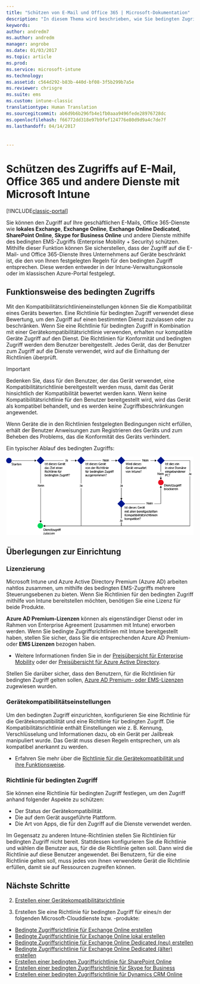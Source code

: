```yaml
---
title: "Schützen von E-Mail und Office 365 | Microsoft-Dokumentation"
description: "In diesem Thema wird beschrieben, wie Sie bedingten Zugriff verwenden können, damit nur kompatible Geräte auf Unternehmens-E-Mail und -daten in SharePoint Online und anderen Diensten zugreifen können."
keywords: 
author: andredm7
ms.author: andredm
manager: angrobe
ms.date: 01/03/2017
ms.topic: article
ms.prod: 
ms.service: microsoft-intune
ms.technology: 
ms.assetid: c564d292-b83b-440d-bf08-3f5b299b7a5e
ms.reviewer: chrisgre
ms.suite: ems
ms.custom: intune-classic
translationtype: Human Translation
ms.sourcegitcommit: ab6d9b6b296fb4e1fb0aaa9496fede28976728dc
ms.openlocfilehash: f66772dd318e97b9fef124776e80d9d9a4c7de7f
ms.lasthandoff: 04/14/2017


---
```


# <a name="protect-access-to-email-office-365-and-other-services-with-microsoft-intune"></a>Schützen des Zugriffs auf E-Mail, Office 365 und andere Dienste mit Microsoft Intune

[!INCLUDE[classic-portal](../includes/classic-portal.md)]

Sie können den Zugriff auf Ihre geschäftlichen E-Mails, Office 365-Dienste wie **lokales Exchange**, **Exchange Online**, **Exchange Online Dedicated**, **SharePoint Online**, **Skype for Business Online** und andere Dienste mithilfe des bedingten EMS-Zugriffs (Enterprise Mobility + Security) schützen. Mithilfe dieser Funktion können Sie sicherstellen, dass der Zugriff auf die E-Mail- und Office 365-Dienste Ihres Unternehmens auf Geräte beschränkt ist, die den von Ihnen festgelegten Regeln für den bedingten Zugriff entsprechen. Diese werden entweder in der Intune-Verwaltungskonsole oder im klassischen Azure-Portal festgelegt.
## <a name="how-does-conditional-access-work"></a>Funktionsweise des bedingten Zugriffs
Mit den Kompatibilitätsrichtlinieneinstellungen können Sie die Kompatibilität eines Geräts bewerten. Eine Richtlinie für bedingten Zugriff verwendet diese Bewertung, um den Zugriff auf einen bestimmten Dienst zuzulassen oder zu beschränken. Wenn Sie eine Richtlinie für bedingten Zugriff in Kombination mit einer Gerätekompatibilitätsrichtlinie verwenden, erhalten nur kompatible Geräte Zugriff auf den Dienst. Die Richtlinien für Konformität und bedingten Zugriff werden dem Benutzer bereitgestellt. Jedes Gerät, das der Benutzer zum Zugriff auf die Dienste verwendet, wird auf die Einhaltung der Richtlinien überprüft.

> [!IMPORTANT]
> Bedenken Sie, dass für den Benutzer, der das Gerät verwendet, eine Kompatibilitätsrichtlinie bereitgestellt werden muss, damit das Gerät hinsichtlich der Kompatibilität bewertet werden kann.
> Wenn keine Kompatibilitätsrichtlinie für den Benutzer bereitgestellt wird, wird das Gerät als kompatibel behandelt, und es werden keine Zugriffsbeschränkungen angewendet.

Wenn Geräte die in den Richtlinien festgelegten Bedingungen nicht erfüllen, erhält der Benutzer Anweisungen zum Registrieren des Geräts und zum Beheben des Problems, das die Konformität des Geräts verhindert.

Ein typischer Ablauf des bedingten Zugriffs:

![Das Diagramm veranschaulicht die Entscheidungspunkte, mit denen ermittelt wird, ob ein Gerät Zugriff auf einen Dienst erhält oder blockiert wird](../media/ConditionalAccess4.png)

## <a name="setup-considerations"></a>Überlegungen zur Einrichtung

### <a name="licensing"></a>Lizenzierung

Microsoft Intune und Azure Active Directory Premium (Azure AD) arbeiten nahtlos zusammen, um mithilfe des bedingten EMS-Zugriffs mehrere Steuerungsebenen zu bieten. Wenn Sie Richtlinien für den bedingten Zugriff mithilfe von Intune bereitstellen möchten, benötigen Sie eine Lizenz für beide Produkte.

**Azure AD Premium-Lizenzen** können als eigenständiger Dienst oder im Rahmen von Enterprise Agreement (zusammen mit Intune) erworben werden. Wenn Sie bedingte Zugriffsrichtlinien mit Intune bereitgestellt haben, stellen Sie sicher, dass Sie die entsprechenden Azure AD Premium- oder **EMS Lizenzen** bezogen haben.

- Weitere Informationen finden Sie in der [Preisübersicht für Enterprise Mobility](https://www.microsoft.com/cloud-platform/enterprise-mobility-pricing) oder der [Preisübersicht für Azure Active Directory](https://azure.microsoft.com/pricing/details/active-directory/).

Stellen Sie darüber sicher, dass den Benutzern, für die Richtlinien für bedingten Zugriff gelten sollen, [Azure AD Premium- oder EMS-Lizenzen](/Intune/get-started/start-with-a-paid-subscription-to-microsoft-intune-step-4.md) zugewiesen wurden.

### <a name="device-compliance-settings"></a>Gerätekompatibilitätseinstellungen

Um den bedingten Zugriff einzurichten, konfigurieren Sie eine Richtlinie für die Gerätekompatibilität und eine Richtlinie für bedingten Zugriff. Die Kompatibilitätsrichtlinie enthält Einstellungen wie z. B. Kennung, Verschlüsselung und Informationen dazu, ob ein Gerät per Jailbreak manipuliert wurde. Das Gerät muss diesen Regeln entsprechen, um als kompatibel anerkannt zu werden.

- Erfahren Sie mehr über die [Richtlinie für die Gerätekompatibilität und ihre Funktionsweise](introduction-to-device-compliance-policies-in-microsoft-intune.md).

### <a name="conditional-access-policy"></a>Richtlinie für bedingten Zugriff

Sie können eine Richtlinie für bedingten Zugriff festlegen, um den Zugriff anhand folgender Aspekte zu schützen:
- Der Status der Gerätekompatibilität.
- Die auf dem Gerät ausgeführte Plattform.
- Die Art von Apps, die für den Zugriff auf die Dienste verwendet werden.

Im Gegensatz zu anderen Intune-Richtlinien stellen Sie Richtlinien für bedingten Zugriff nicht bereit. Stattdessen konfigurieren Sie die Richtlinie und wählen die Benutzer aus, für die die Richtlinie gelten soll. Dann wird die Richtlinie auf diese Benutzer angewendet. Bei Benutzern, für die eine Richtlinie gelten soll, muss jedes von ihnen verwendete Gerät die Richtlinie erfüllen, damit sie auf Ressourcen zugreifen können.


## <a name="next-steps"></a>Nächste Schritte


2. [Erstellen einer Gerätekompatibilitätsrichtlinie](create-a-device-compliance-policy-in-microsoft-intune.md)

2.  Erstellen Sie eine Richtlinie für bedingten Zugriff für eines/n der folgenden Microsoft-Clouddienste bzw. -produkte:

  - [Bedingte Zugriffsrichtlinie für Exchange Online erstellen](restrict-access-to-exchange-online-with-microsoft-intune.md)
  - [Bedingte Zugriffsrichtlinie für Exchange Online lokal erstellen](restrict-access-to-exchange-onpremises-with-microsoft-intune.md)
  - [Bedingte Zugriffsrichtlinie für Exchange Online Dedicated (neu) erstellen](restrict-access-to-exchange-online-with-microsoft-intune.md)
  - [Bedingte Zugriffsrichtlinie für Exchange Online Dedicated (älter) erstellen](restrict-access-to-exchange-onpremises-with-microsoft-intune.md)
  - [Erstellen einer bedingten Zugriffsrichtlinie für SharePoint Online](restrict-access-to-sharepoint-online-with-microsoft-intune.md)
  - [Erstellen einer bedingten Zugriffsrichtlinie für Skype for Business](restrict-access-to-skype-for-business-online-with-microsoft-intune.md)
  - [Erstellen einer bedingten Zugriffsrichtlinie für Dynamics CRM Online](restrict-access-to-dynamics-crm-online-with-microsoft-intune.md)

